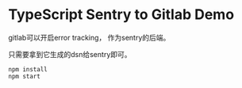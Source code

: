 TypeScript Sentry to Gitlab Demo
===========================

gitlab可以开启error tracking， 作为sentry的后端。

只需要拿到它生成的dsn给sentry即可。

```
npm install
npm start
```
